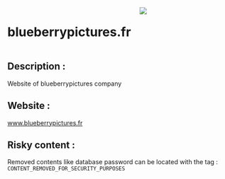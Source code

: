 <div style="display: flex;">
    <h1>blueberrypictures.fr</h1>
    <img src="https://skillicons.dev/icons?i=js,php,html,css,mysql" id="skills" style="margin-left: 20px;">
</div>

## Description :
Website of blueberrypictures company

## Website :
www.blueberrypictures.fr

## Risky content :
Removed contents like database password can be located with the tag : ```CONTENT_REMOVED_FOR_SECURITY_PURPOSES```